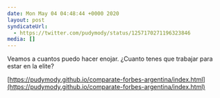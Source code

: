 ```yaml
---
date: Mon May 04 04:48:44 +0000 2020
layout: post
syndicateUrl:
  - https://twitter.com/pudymody/status/1257170271196323846
media: []
---
```

Veamos a cuantos puedo hacer enojar.
¿Cuanto tenes que trabajar para estar en la elite?

[https://pudymody.github.io/comparate-forbes-argentina/index.html](https://pudymody.github.io/comparate-forbes-argentina/index.html)


